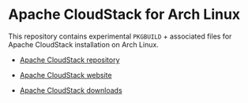 # Apache CloudStack for Arch Linux

This repository contains experimental `PKGBUILD` + associated files for Apache CloudStack installation on Arch Linux.

- [Apache CloudStack repository](https://github.com/apache/cloudstack)

- [Apache CloudStack website](https://cloudstack.apache.org/)

- [Apache CloudStack downloads](https://download.cloudstack.org/)
